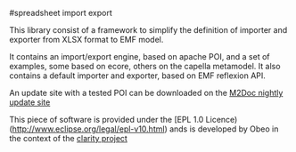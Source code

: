 #spreadsheet import export

This library consist of a framework to simplify the definition of importer and exporter from XLSX format to EMF model. 

It contains an import/export engine, based on apache POI, and a set of examples, some based on ecore, others on the capella metamodel. It also contains 
a default importer and exporter, based on EMF reflexion API.

An update site with a tested POI can be downloaded on the [M2Doc nightly update site](https://s3-eu-west-1.amazonaws.com/obeo-m2doc-releases/master/nightly/repository)

This piece of software is provided under the [EPL 1.0 Licence)(http://www.eclipse.org/legal/epl-v10.html) ands 
is developed by Obeo in the context of the [clarity project](http://www.clarity-se.org/)
